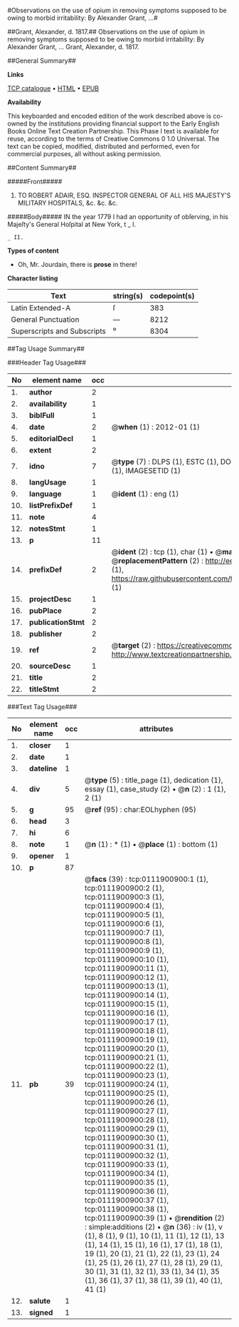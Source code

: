 #Observations on the use of opium in removing symptoms supposed to be owing to morbid irritability: By Alexander Grant, ...#

##Grant, Alexander, d. 1817.##
Observations on the use of opium in removing symptoms supposed to be owing to morbid irritability: By Alexander Grant, ...
Grant, Alexander, d. 1817.

##General Summary##

**Links**

[TCP catalogue](http://www.ota.ox.ac.uk/tcp/)  • 
[HTML](http://tei.it.ox.ac.uk/tcp/Texts-HTML/free/004/004769883.html)  • 
[EPUB](http://tei.it.ox.ac.uk/tcp/Texts-EPUB/free/004/004769883.epub)

**Availability**

This keyboarded and encoded edition of the
	       work described above is co-owned by the institutions
	       providing financial support to the Early English Books
	       Online Text Creation Partnership. This Phase I text is
	       available for reuse, according to the terms of Creative
	       Commons 0 1.0 Universal. The text can be copied,
	       modified, distributed and performed, even for
	       commercial purposes, all without asking permission.


##Content Summary##

#####Front#####

1. TO ROBERT ADAIR, ESQ. INSPECTOR GENERAL OF ALL HIS MAJESTY'S MILITARY HOSPITALS, &c. &c. &c.

#####Body#####
IN the year 1779 I had an opportunity of obſerving, in his Majeſty's General Hoſpital at New York, t
    _ I.

    _ II.

**Types of content**

  * Oh, Mr. Jourdain, there is **prose** in there!

**Character listing**


|Text|string(s)|codepoint(s)|
|---|---|---|
|Latin Extended-A|ſ|383|
|General Punctuation|—|8212|
|Superscripts             and Subscripts|⁰|8304|

##Tag Usage Summary##

###Header Tag Usage###

|No|element name|occ|attributes|
|---|---|---|---|
|1.|__author__|2||
|2.|__availability__|1||
|3.|__biblFull__|1||
|4.|__date__|2| @__when__ (1) : 2012-01 (1)|
|5.|__editorialDecl__|1||
|6.|__extent__|2||
|7.|__idno__|7| @__type__ (7) : DLPS (1), ESTC (1), DOCNO (1), TCP (1), GALEDOCNO (1), CONTENTSET (1), IMAGESETID (1)|
|8.|__langUsage__|1||
|9.|__language__|1| @__ident__ (1) : eng (1)|
|10.|__listPrefixDef__|1||
|11.|__note__|4||
|12.|__notesStmt__|1||
|13.|__p__|11||
|14.|__prefixDef__|2| @__ident__ (2) : tcp (1), char (1)  •  @__matchPattern__ (2) : ([0-9\-]+):([0-9IVX]+) (1), (.+) (1)  •  @__replacementPattern__ (2) : http://eebo.chadwyck.com/downloadtiff?vid=$1&page=$2 (1), https://raw.githubusercontent.com/textcreationpartnership/Texts/master/tcpchars.xml#$1 (1)|
|15.|__projectDesc__|1||
|16.|__pubPlace__|2||
|17.|__publicationStmt__|2||
|18.|__publisher__|2||
|19.|__ref__|2| @__target__ (2) : https://creativecommons.org/publicdomain/zero/1.0/ (1), http://www.textcreationpartnership.org/docs/. (1)|
|20.|__sourceDesc__|1||
|21.|__title__|2||
|22.|__titleStmt__|2||


###Text Tag Usage###

|No|element name|occ|attributes|
|---|---|---|---|
|1.|__closer__|1||
|2.|__date__|1||
|3.|__dateline__|1||
|4.|__div__|5| @__type__ (5) : title_page (1), dedication (1), essay (1), case_study (2)  •  @__n__ (2) : 1 (1), 2 (1)|
|5.|__g__|95| @__ref__ (95) : char:EOLhyphen (95)|
|6.|__head__|3||
|7.|__hi__|6||
|8.|__note__|1| @__n__ (1) : * (1)  •  @__place__ (1) : bottom (1)|
|9.|__opener__|1||
|10.|__p__|87||
|11.|__pb__|39| @__facs__ (39) : tcp:0111900900:1 (1), tcp:0111900900:2 (1), tcp:0111900900:3 (1), tcp:0111900900:4 (1), tcp:0111900900:5 (1), tcp:0111900900:6 (1), tcp:0111900900:7 (1), tcp:0111900900:8 (1), tcp:0111900900:9 (1), tcp:0111900900:10 (1), tcp:0111900900:11 (1), tcp:0111900900:12 (1), tcp:0111900900:13 (1), tcp:0111900900:14 (1), tcp:0111900900:15 (1), tcp:0111900900:16 (1), tcp:0111900900:17 (1), tcp:0111900900:18 (1), tcp:0111900900:19 (1), tcp:0111900900:20 (1), tcp:0111900900:21 (1), tcp:0111900900:22 (1), tcp:0111900900:23 (1), tcp:0111900900:24 (1), tcp:0111900900:25 (1), tcp:0111900900:26 (1), tcp:0111900900:27 (1), tcp:0111900900:28 (1), tcp:0111900900:29 (1), tcp:0111900900:30 (1), tcp:0111900900:31 (1), tcp:0111900900:32 (1), tcp:0111900900:33 (1), tcp:0111900900:34 (1), tcp:0111900900:35 (1), tcp:0111900900:36 (1), tcp:0111900900:37 (1), tcp:0111900900:38 (1), tcp:0111900900:39 (1)  •  @__rendition__ (2) : simple:additions (2)  •  @__n__ (36) : iv (1), v (1), 8 (1), 9 (1), 10 (1), 11 (1), 12 (1), 13 (1), 14 (1), 15 (1), 16 (1), 17 (1), 18 (1), 19 (1), 20 (1), 21 (1), 22 (1), 23 (1), 24 (1), 25 (1), 26 (1), 27 (1), 28 (1), 29 (1), 30 (1), 31 (1), 32 (1), 33 (1), 34 (1), 35 (1), 36 (1), 37 (1), 38 (1), 39 (1), 40 (1), 41 (1)|
|12.|__salute__|1||
|13.|__signed__|1||
